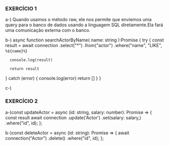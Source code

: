 ### EXERCÍCIO 1

a-) Quando usamos o método raw, ele nos permite que enviemos uma query para o banco de dados usando a linguagem SQL diretamente.Ela fará uma comunicação externa com o banco.

b-)
 async function searchActorByName(
   name: string
):Promise<any> {
   try {
      const result = await connection
         .select("*")
         .from("actor")
         .where("name", "LIKE", `%${name}%`)

      console.log(result)

      return result
   } catch (error) {
      console.log(error)
      return []
   }
}

c-)

### EXERCÍCIO 2

a-)const updateActor = async (id: string, salary: number): Promise<void> => {
  const result await connection
    .update('Actor')
     .set(salary: salary,) 
     .where("id", id);
};

b-)const deleteActor = async (id: string): Promise<void> => {
  await connection("Actor")
    .delete()
    .where("id", id);
}; 
